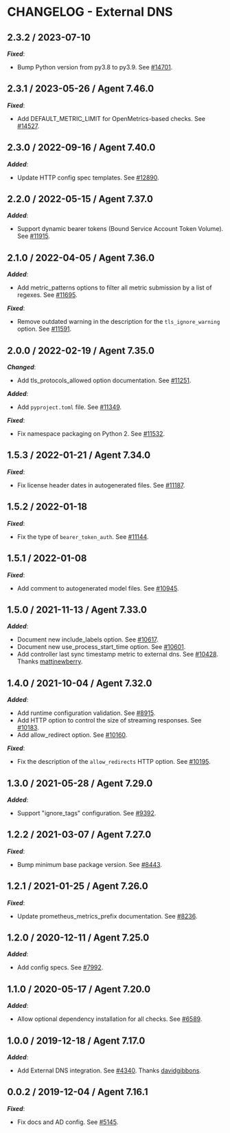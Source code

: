 # CHANGELOG - External DNS

## 2.3.2 / 2023-07-10

***Fixed***:

* Bump Python version from py3.8 to py3.9. See [#14701](https://github.com/DataDog/integrations-core/pull/14701).

## 2.3.1 / 2023-05-26 / Agent 7.46.0

***Fixed***: 

* Add DEFAULT_METRIC_LIMIT for OpenMetrics-based checks. See [#14527](https://github.com/DataDog/integrations-core/pull/14527).


## 2.3.0 / 2022-09-16 / Agent 7.40.0

***Added***: 

* Update HTTP config spec templates. See [#12890](https://github.com/DataDog/integrations-core/pull/12890).


## 2.2.0 / 2022-05-15 / Agent 7.37.0

***Added***: 

* Support dynamic bearer tokens (Bound Service Account Token Volume). See [#11915](https://github.com/DataDog/integrations-core/pull/11915).


## 2.1.0 / 2022-04-05 / Agent 7.36.0

***Added***: 

* Add metric_patterns options to filter all metric submission by a list of regexes. See [#11695](https://github.com/DataDog/integrations-core/pull/11695).

***Fixed***: 

* Remove outdated warning in the description for the `tls_ignore_warning` option. See [#11591](https://github.com/DataDog/integrations-core/pull/11591).


## 2.0.0 / 2022-02-19 / Agent 7.35.0

***Changed***: 

* Add tls_protocols_allowed option documentation. See [#11251](https://github.com/DataDog/integrations-core/pull/11251).

***Added***: 

* Add `pyproject.toml` file. See [#11349](https://github.com/DataDog/integrations-core/pull/11349).

***Fixed***: 

* Fix namespace packaging on Python 2. See [#11532](https://github.com/DataDog/integrations-core/pull/11532).


## 1.5.3 / 2022-01-21 / Agent 7.34.0

***Fixed***: 

* Fix license header dates in autogenerated files. See [#11187](https://github.com/DataDog/integrations-core/pull/11187).


## 1.5.2 / 2022-01-18

***Fixed***: 

* Fix the type of `bearer_token_auth`. See [#11144](https://github.com/DataDog/integrations-core/pull/11144).


## 1.5.1 / 2022-01-08

***Fixed***: 

* Add comment to autogenerated model files. See [#10945](https://github.com/DataDog/integrations-core/pull/10945).


## 1.5.0 / 2021-11-13 / Agent 7.33.0

***Added***: 

* Document new include_labels option. See [#10617](https://github.com/DataDog/integrations-core/pull/10617).
* Document new use_process_start_time option. See [#10601](https://github.com/DataDog/integrations-core/pull/10601).
* Add controller last sync timestamp metric to external dns. See [#10428](https://github.com/DataDog/integrations-core/pull/10428). Thanks [mattjnewberry](https://github.com/mattjnewberry).


## 1.4.0 / 2021-10-04 / Agent 7.32.0

***Added***: 

* Add runtime configuration validation. See [#8915](https://github.com/DataDog/integrations-core/pull/8915).
* Add HTTP option to control the size of streaming responses. See [#10183](https://github.com/DataDog/integrations-core/pull/10183).
* Add allow_redirect option. See [#10160](https://github.com/DataDog/integrations-core/pull/10160).

***Fixed***: 

* Fix the description of the `allow_redirects` HTTP option. See [#10195](https://github.com/DataDog/integrations-core/pull/10195).


## 1.3.0 / 2021-05-28 / Agent 7.29.0

***Added***: 

* Support "ignore_tags" configuration. See [#9392](https://github.com/DataDog/integrations-core/pull/9392).


## 1.2.2 / 2021-03-07 / Agent 7.27.0

***Fixed***: 

* Bump minimum base package version. See [#8443](https://github.com/DataDog/integrations-core/pull/8443).


## 1.2.1 / 2021-01-25 / Agent 7.26.0

***Fixed***: 

* Update prometheus_metrics_prefix documentation. See [#8236](https://github.com/DataDog/integrations-core/pull/8236).


## 1.2.0 / 2020-12-11 / Agent 7.25.0

***Added***: 

* Add config specs. See [#7992](https://github.com/DataDog/integrations-core/pull/7992).


## 1.1.0 / 2020-05-17 / Agent 7.20.0

***Added***: 

* Allow optional dependency installation for all checks. See [#6589](https://github.com/DataDog/integrations-core/pull/6589).


## 1.0.0 / 2019-12-18 / Agent 7.17.0

***Added***: 

* Add External DNS integration. See [#4340](https://github.com/DataDog/integrations-core/pull/4340). Thanks [davidgibbons](https://github.com/davidgibbons).


## 0.0.2 / 2019-12-04 / Agent 7.16.1

***Fixed***: 

* Fix docs and AD config. See [#5145](https://github.com/DataDog/integrations-core/pull/5145).


